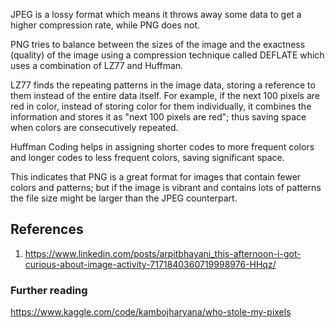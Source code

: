 JPEG is a lossy format which means it throws away some data to get a higher compression rate, while PNG does not.  
  
PNG tries to balance between the sizes of the image and the exactness (quality) of the image using a compression technique called DEFLATE which uses a combination of LZ77 and Huffman.  
  
LZ77 finds the repeating patterns in the image data, storing a reference to them instead of the entire data itself. For example, if the next 100 pixels are red in color, instead of storing color for them individually, it combines the information and stores it as "next 100 pixels are red"; thus saving space when colors are consecutively repeated.  
  
Huffman Coding helps in assigning shorter codes to more frequent colors and longer codes to less frequent colors, saving significant space.  
  
This indicates that PNG is a great format for images that contain fewer colors and patterns; but if the image is vibrant and contains lots of patterns the file size might be larger than the JPEG counterpart.

## References
1. https://www.linkedin.com/posts/arpitbhayani_this-afternoon-i-got-curious-about-image-activity-7171840360719998976-HHqz/

### Further reading
https://www.kaggle.com/code/kambojharyana/who-stole-my-pixels

